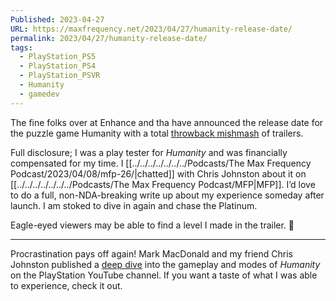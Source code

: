 ```yaml
---
Published: 2023-04-27
URL: https://maxfrequency.net/2023/04/27/humanity-release-date/
permalink: 2023/04/27/humanity-release-date/
tags:
  - PlayStation_PS5
  - PlayStation_PS4
  - PlayStation_PSVR
  - Humanity
  - gamedev
---
```

The fine folks over at Enhance and tha have announced the release date for the puzzle game Humanity with a total [throwback mishmash](https://youtu.be/iM1yO7bcqqk) of trailers.

Full disclosure; I was a play tester for *Humanity* and was financially compensated for my time. I [[../../../../../../../Podcasts/The Max Frequency Podcast/2023/04/08/mfp-26/|chatted]] with Chris Johnston about it on [[../../../../../../../Podcasts/The Max Frequency Podcast/MFP|MFP]]. I’d love to do a full, non-NDA-breaking write up about my experience someday after launch. I am stoked to dive in again and chase the Platinum.

Eagle-eyed viewers may be able to find a level I made in the trailer. 👀

---

Procrastination pays off again! Mark MacDonald and my friend Chris Johnston published a [deep dive](https://youtu.be/QyAsm6_iT9I) into the gameplay and modes of *Humanity* on the PlayStation YouTube channel. If you want a taste of what I was able to experience, check it out.